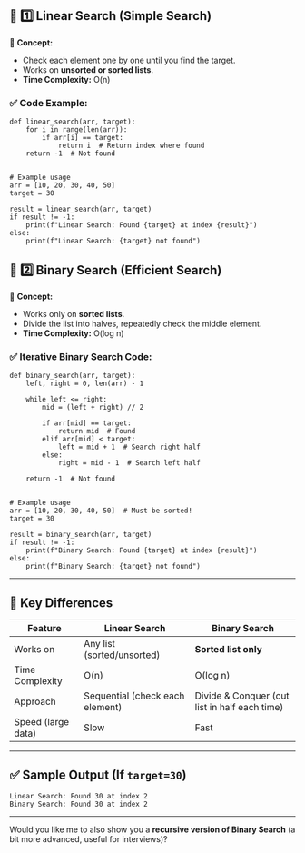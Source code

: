 
## 🔎 1️⃣ Linear Search (Simple Search)

📌 **Concept:**

* Check each element one by one until you find the target.
* Works on **unsorted or sorted lists**.
* **Time Complexity:** O(n)

### ✅ Code Example:

```
def linear_search(arr, target):
    for i in range(len(arr)):
        if arr[i] == target:
            return i  # Return index where found
    return -1  # Not found


# Example usage
arr = [10, 20, 30, 40, 50]
target = 30

result = linear_search(arr, target)
if result != -1:
    print(f"Linear Search: Found {target} at index {result}")
else:
    print(f"Linear Search: {target} not found")
```

## 🔎 2️⃣ Binary Search (Efficient Search)

📌 **Concept:**

* Works only on **sorted lists**.
* Divide the list into halves, repeatedly check the middle element.
* **Time Complexity:** O(log n)

### ✅ Iterative Binary Search Code:

```
def binary_search(arr, target):
    left, right = 0, len(arr) - 1

    while left <= right:
        mid = (left + right) // 2

        if arr[mid] == target:
            return mid  # Found
        elif arr[mid] < target:
            left = mid + 1  # Search right half
        else:
            right = mid - 1  # Search left half

    return -1  # Not found


# Example usage
arr = [10, 20, 30, 40, 50]  # Must be sorted!
target = 30

result = binary_search(arr, target)
if result != -1:
    print(f"Binary Search: Found {target} at index {result}")
else:
    print(f"Binary Search: {target} not found")
```

---

## 🔑 Key Differences

| Feature            | Linear Search                   | Binary Search                                 |
| ------------------ | ------------------------------- | --------------------------------------------- |
| Works on           | Any list (sorted/unsorted)      | **Sorted list only**                          |
| Time Complexity    | O(n)                            | O(log n)                                      |
| Approach           | Sequential (check each element) | Divide & Conquer (cut list in half each time) |
| Speed (large data) | Slow                            | Fast                                          |

---

## ✅ Sample Output (If `target=30`)

```
Linear Search: Found 30 at index 2
Binary Search: Found 30 at index 2
```

---

Would you like me to also show you a **recursive version of Binary Search** (a bit more advanced, useful for interviews)?
